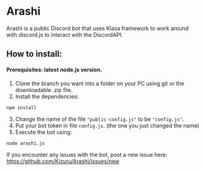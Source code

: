 # Arashi
Arashi is a public Discord bot that uses Klasa framework to work around with discord.js to interact with the DiscordAPI.

## How to install:

#### Prerequisites: latest node.js version.

1. Clone the branch you want into a folder on your PC using git or the downloadable .zip file.
2. Install the dependencies:
```node
npm install
```
3. Change the name of the file `"public-config.js"` to be `"config.js"`.
4. Put your bot token in file `config.js`. (the one you just changed the name)
5. Execute the bot using: 
```node
node arashi.js
```

If you encounter any issues with the bot, post a new issue here:
https://github.com/Kizuru/Arashi/issues/new
